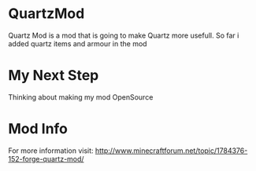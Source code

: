QuartzMod
=========
Quartz Mod is a mod that is going to make Quartz more usefull.
So far i added quartz items and armour in the mod

My Next Step
============
Thinking about making my mod OpenSource


Mod Info
========

For more information visit:
http://www.minecraftforum.net/topic/1784376-152-forge-quartz-mod/
